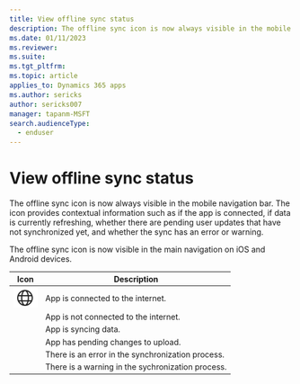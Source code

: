 ```yaml
---
title: View offline sync status
description: The offline sync icon is now always visible in the mobile navigation bar. The icon provides contextual information such as if the app is connected, if data is currently refreshing, whether there are pending user updates that have not synchronized yet, and whether the sync has an error or warning.
ms.date: 01/11/2023
ms.reviewer: 
ms.suite: 
ms.tgt_pltfrm: 
ms.topic: article
applies_to: Dynamics 365 apps
ms.author: sericks
author: sericks007
manager: tapanm-MSFT
search.audienceType: 
  - enduser
---
```


# View offline sync status

The offline sync icon is now always visible in the mobile navigation bar. The icon provides contextual information such as if the app is connected, if data is currently refreshing, whether there are pending user updates that have not synchronized yet, and whether the sync has an error or warning.

The offline sync icon is now visible in the main navigation on iOS and Android devices.

| Icon | Description|
|------|--------------|
| ![Icon showing that the app is connected to the internet.](media/connected.png "Icon showing that the app is connected to the internet")| App is connected to the internet.|
|  |App is not connected to the internet.|
|  |App is syncing data.|
|  |App has pending changes to upload.|
|  |There is an error in the synchronization process.|
|  |There is a warning in the sychronization process.|
